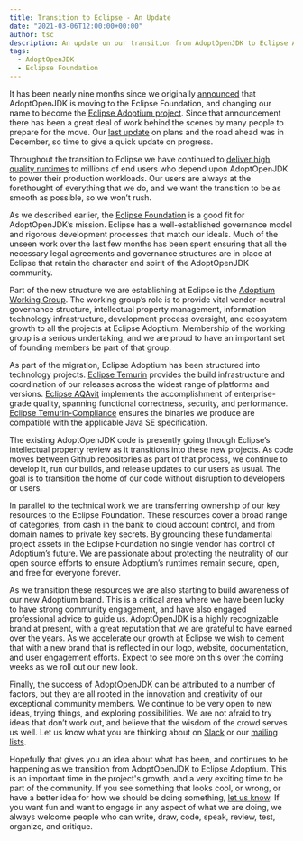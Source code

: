 ```yaml
---
title: Transition to Eclipse - An Update
date: "2021-03-06T12:00:00+00:00"
author: tsc
description: An update on our transition from AdoptOpenJDK to Eclipse Adoptium.
tags:
  - AdoptOpenJDK
  - Eclipse Foundation
---
```


It has been nearly nine months since we originally [announced](/2020/06/adoptopenjdk-to-join-the-eclipse-foundation/) that
AdoptOpenJDK is moving to the Eclipse Foundation, and changing our name to become the
[Eclipse Adoptium project](https://projects.eclipse.org/projects/adoptium).  Since that announcement there has been a great
deal of work behind the scenes by many people to prepare for the move.
Our [last update](https://blog.adoptopenjdk.net/2020/12/eclipse-adoptium-projects-ready-for-community-review/) on plans
and the road ahead was in December, so time to give a quick update on progress.

Throughout the transition to Eclipse we have continued to [deliver high quality runtimes](https://adoptopenjdk.net/releases.html)
to millions of end users who depend upon AdoptOpenJDK to power their production workloads.  Our users are always at the
forethought of everything that we do, and we want the transition to be as smooth as possible, so we won’t rush.

As we described earlier, the [Eclipse Foundation](https://www.eclipse.org/) is a good fit for AdoptOpenJDK’s mission.  Eclipse
has a well-established governance model and rigorous development processes that match our ideals.  Much of the unseen work over
the last few months has been spent ensuring that all the necessary legal agreements and governance structures are in place at
Eclipse that retain the character and spirit of the AdoptOpenJDK community.

Part of the new structure we are establishing at Eclipse is the
[Adoptium Working Group](https://www.eclipse.org/org/workinggroups/adoptium-charter.php).  The working group’s role is to provide
vital vendor-neutral governance structure, intellectual property management, information technology infrastructure, development
process oversight, and ecosystem growth to all the projects at Eclipse Adoptium.  Membership of the working group is a serious
undertaking, and we are proud to have an important set of founding members be part of that group.

As part of the migration, Eclipse Adoptium has been structured into technology projects.
[Eclipse Temurin](https://projects.eclipse.org/projects/adoptium.temurin) provides the build infrastructure and coordination of
our releases across the widest range of platforms and versions.  [Eclipse AQAvit](https://projects.eclipse.org/projects/adoptium.aqavit)
implements the accomplishment of enterprise-grade quality, spanning functional correctness, security, and performance.
[Eclipse Temurin-Compliance](https://projects.eclipse.org/proposals/eclipse-temurin-compliance) ensures the binaries we produce
are compatible with the applicable Java SE specification.

The existing AdoptOpenJDK code is presently going through Eclipse’s intellectual property review as it transitions into these
new projects.  As code moves between Github repositories as part of that process, we continue to develop it, run our builds,
and release updates to our users as usual.  The goal is to transition the home of our code without disruption to developers or users.

In parallel to the technical work we are transferring ownership of our key resources to the Eclipse Foundation.  These resources
cover a broad range of categories, from cash in the bank to cloud account control, and from domain names to private key secrets.
By grounding these fundamental project assets in the Eclipse Foundation no single vendor has control of Adoptium’s future.  We
are passionate about protecting the neutrality of our open source efforts to ensure Adoptium’s runtimes remain secure, open,
and free for everyone forever.

As we transition these resources we are also starting to build awareness of our new Adoptium brand.  This is a critical area where
we have been lucky to have strong community engagement, and have also engaged professional advice to guide us.  AdoptOpenJDK
is a highly recognizable brand at present, with a great reputation that we are grateful to have earned over the years.  As we
accelerate our growth at Eclipse we wish to cement that with a new brand that is reflected in our logo, website, documentation,
and user engagement efforts.  Expect to see more on this over the coming weeks as we roll out our new look.

Finally, the success of AdoptOpenJDK can be attributed to a number of factors, but they are all rooted in the innovation and
creativity of our exceptional community members.  We continue to be very open to new ideas, trying things, and exploring
possibilities.  We are not afraid to try ideas that don’t work out, and believe that the wisdom of the crowd serves us well.
Let us know what you are thinking about on [Slack](https://adoptopenjdk.net/slack) or our 
[mailing lists](https://accounts.eclipse.org/mailing-list/adoptium-pmc).

Hopefully that gives you an idea about what has been, and continues to be happening as we transition from AdoptOpenJDK to
Eclipse Adoptium.  This is an important time in the project's growth, and a very exciting time to be part of the community.  If you
see something that looks cool, or wrong, or have a better idea for how we should be doing something,
[let us know](https://adoptopenjdk.net/getinvolved.html).  If you want fun and want to engage in any aspect of what we are doing,
we always welcome people who can write, draw, code, speak, review, test, organize, and critique.
